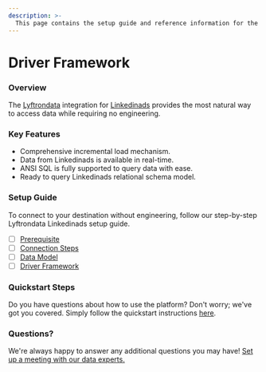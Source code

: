 ```yaml
---
description: >-
  This page contains the setup guide and reference information for the Linkedinads source connector.
---
```


# Driver Framework

### Overview

The [Lyftrondata](https://www.lyftrondata.com/) integration for [Linkedinads](https://www.lyftrondata.com/integration/marketing-analytics/linkedin-ads/) provides the most natural way to access data while requiring no engineering.

### Key Features

* Comprehensive incremental load mechanism.
* Data from Linkedinads is available in real-time.&#x20;
* ANSI SQL is fully supported to query data with ease.
* Ready to query Linkedinads relational schema model.

### Setup Guide

To connect to your destination without engineering, follow our step-by-step Lyftrondata Linkedinads setup guide.

* [ ] [Prerequisite](../prerequisite.md)
* [ ] [Connection Steps](../connection-steps.md)
* [ ] [Data Model](../data-model/erd.md)
* [ ] [Driver Framework](../driver-framework/)

### Quickstart Steps

Do you have questions about how to use the platform? Don't worry; we've got you covered. Simply follow the quickstart instructions [here](../driver-framework/README.md).

### Questions? <a href="#questions" id="questions"></a>

We're always happy to answer any additional questions you may have! [Set up a meeting with our data experts.](https://www.lyftrondata.com/book-a-meeting/)


